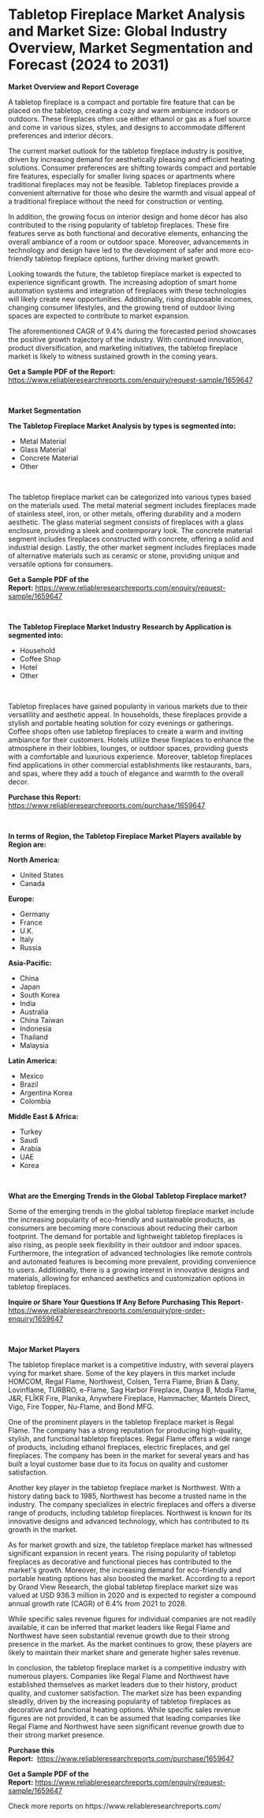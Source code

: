 <p><h1>Tabletop Fireplace Market Analysis and Market Size: Global Industry Overview, Market Segmentation and Forecast (2024 to 2031)</h1></p><p><strong>Market Overview and Report Coverage</strong></p>
<p><p>A tabletop fireplace is a compact and portable fire feature that can be placed on the tabletop, creating a cozy and warm ambiance indoors or outdoors. These fireplaces often use either ethanol or gas as a fuel source and come in various sizes, styles, and designs to accommodate different preferences and interior décors.</p><p>The current market outlook for the tabletop fireplace industry is positive, driven by increasing demand for aesthetically pleasing and efficient heating solutions. Consumer preferences are shifting towards compact and portable fire features, especially for smaller living spaces or apartments where traditional fireplaces may not be feasible. Tabletop fireplaces provide a convenient alternative for those who desire the warmth and visual appeal of a traditional fireplace without the need for construction or venting.</p><p>In addition, the growing focus on interior design and home décor has also contributed to the rising popularity of tabletop fireplaces. These fire features serve as both functional and decorative elements, enhancing the overall ambiance of a room or outdoor space. Moreover, advancements in technology and design have led to the development of safer and more eco-friendly tabletop fireplace options, further driving market growth.</p><p>Looking towards the future, the tabletop fireplace market is expected to experience significant growth. The increasing adoption of smart home automation systems and integration of fireplaces with these technologies will likely create new opportunities. Additionally, rising disposable incomes, changing consumer lifestyles, and the growing trend of outdoor living spaces are expected to contribute to market expansion.</p><p>The aforementioned CAGR of 9.4% during the forecasted period showcases the positive growth trajectory of the industry. With continued innovation, product diversification, and marketing initiatives, the tabletop fireplace market is likely to witness sustained growth in the coming years.</p></p>
<p><strong>Get a Sample PDF of the Report:</strong> <a href="https://www.reliableresearchreports.com/enquiry/request-sample/1659647">https://www.reliableresearchreports.com/enquiry/request-sample/1659647</a></p>
<p>&nbsp;</p>
<p><strong>Market Segmentation</strong></p>
<p><strong>The Tabletop Fireplace Market Analysis by types is segmented into:</strong></p>
<p><ul><li>Metal Material</li><li>Glass Material</li><li>Concrete Material</li><li>Other</li></ul></p>
<p>&nbsp;</p>
<p><p>The tabletop fireplace market can be categorized into various types based on the materials used. The metal material segment includes fireplaces made of stainless steel, iron, or other metals, offering durability and a modern aesthetic. The glass material segment consists of fireplaces with a glass enclosure, providing a sleek and contemporary look. The concrete material segment includes fireplaces constructed with concrete, offering a solid and industrial design. Lastly, the other market segment includes fireplaces made of alternative materials such as ceramic or stone, providing unique and versatile options for consumers.</p></p>
<p><strong>Get a Sample PDF of the Report:</strong>&nbsp;<a href="https://www.reliableresearchreports.com/enquiry/request-sample/1659647">https://www.reliableresearchreports.com/enquiry/request-sample/1659647</a></p>
<p>&nbsp;</p>
<p><strong>The Tabletop Fireplace Market Industry Research by Application is segmented into:</strong></p>
<p><ul><li>Household</li><li>Coffee Shop</li><li>Hotel</li><li>Other</li></ul></p>
<p>&nbsp;</p>
<p><p>Tabletop fireplaces have gained popularity in various markets due to their versatility and aesthetic appeal. In households, these fireplaces provide a stylish and portable heating solution for cozy evenings or gatherings. Coffee shops often use tabletop fireplaces to create a warm and inviting ambiance for their customers. Hotels utilize these fireplaces to enhance the atmosphere in their lobbies, lounges, or outdoor spaces, providing guests with a comfortable and luxurious experience. Moreover, tabletop fireplaces find applications in other commercial establishments like restaurants, bars, and spas, where they add a touch of elegance and warmth to the overall decor.</p></p>
<p><strong>Purchase this Report:</strong>&nbsp; <a href="https://www.reliableresearchreports.com/purchase/1659647">https://www.reliableresearchreports.com/purchase/1659647</a></p>
<p>&nbsp;</p>
<p><strong>In terms of Region, the Tabletop Fireplace Market Players available by Region are:</strong></p>
<p>
    <p> <strong> North America: </strong>
        <ul>
            <li>United States</li>
            <li>Canada</li>
        </ul>
        </p> 
    <p> <strong> Europe: </strong>
        <ul>
            <li>Germany</li>
            <li>France</li>
            <li>U.K.</li>
            <li>Italy</li>
            <li>Russia</li>
        </ul>
        </p> 
    <p> <strong> Asia-Pacific: </strong>
        <ul>
            <li>China</li>
            <li>Japan</li>
            <li>South Korea</li>
            <li>India</li>
            <li>Australia</li>
            <li>China Taiwan</li>
            <li>Indonesia</li>
            <li>Thailand</li>
            <li>Malaysia</li>
        </ul>
        </p> 
    <p> <strong> Latin America: </strong>
        <ul>
            <li>Mexico</li>
            <li>Brazil</li>
            <li>Argentina Korea</li>
            <li>Colombia</li>
        </ul>
        </p> 
    <p> <strong> Middle East & Africa: </strong>
        <ul>
            <li>Turkey</li>
            <li>Saudi</li>
            <li>Arabia</li>
            <li>UAE</li>
            <li>Korea</li>
        </ul>
    </p>
    </p>
<p>&nbsp;</p>
<p><strong>What are the Emerging Trends in the Global Tabletop Fireplace market?</strong></p>
<p><p>Some of the emerging trends in the global tabletop fireplace market include the increasing popularity of eco-friendly and sustainable products, as consumers are becoming more conscious about reducing their carbon footprint. The demand for portable and lightweight tabletop fireplaces is also rising, as people seek flexibility in their outdoor and indoor spaces. Furthermore, the integration of advanced technologies like remote controls and automated features is becoming more prevalent, providing convenience to users. Additionally, there is a growing interest in innovative designs and materials, allowing for enhanced aesthetics and customization options in tabletop fireplaces.</p></p>
<p><strong>Inquire or Share Your Questions If Any Before Purchasing This Report</strong>- <a href="https://www.reliableresearchreports.com/enquiry/pre-order-enquiry/1659647">https://www.reliableresearchreports.com/enquiry/pre-order-enquiry/1659647</a></p>
<p>&nbsp;</p>
<p><strong>Major Market Players</strong></p>
<p><p>The tabletop fireplace market is a competitive industry, with several players vying for market share. Some of the key players in this market include HOMCOM, Regal Flame, Northwest, Colsen, Terra Flame, Brian & Dany, Lovinflame, TURBRO, e-Flame, Sag Harbor Fireplace, Danya B, Moda Flame, J&R, FLÎKR Fire, Planika, Anywhere Fireplace, Hammacher, Mantels Direct, Vigo, Fire Topper, Nu-Flame, and Bond MFG.</p><p>One of the prominent players in the tabletop fireplace market is Regal Flame. The company has a strong reputation for producing high-quality, stylish, and functional tabletop fireplaces. Regal Flame offers a wide range of products, including ethanol fireplaces, electric fireplaces, and gel fireplaces. The company has been in the market for several years and has built a loyal customer base due to its focus on quality and customer satisfaction.</p><p>Another key player in the tabletop fireplace market is Northwest. With a history dating back to 1985, Northwest has become a trusted name in the industry. The company specializes in electric fireplaces and offers a diverse range of products, including tabletop fireplaces. Northwest is known for its innovative designs and advanced technology, which has contributed to its growth in the market.</p><p>As for market growth and size, the tabletop fireplace market has witnessed significant expansion in recent years. The rising popularity of tabletop fireplaces as decorative and functional pieces has contributed to the market's growth. Moreover, the increasing demand for eco-friendly and portable heating options has also boosted the market. According to a report by Grand View Research, the global tabletop fireplace market size was valued at USD 936.3 million in 2020 and is expected to register a compound annual growth rate (CAGR) of 6.4% from 2021 to 2028.</p><p>While specific sales revenue figures for individual companies are not readily available, it can be inferred that market leaders like Regal Flame and Northwest have seen substantial revenue growth due to their strong presence in the market. As the market continues to grow, these players are likely to maintain their market share and generate higher sales revenue.</p><p>In conclusion, the tabletop fireplace market is a competitive industry with numerous players. Companies like Regal Flame and Northwest have established themselves as market leaders due to their history, product quality, and customer satisfaction. The market size has been expanding steadily, driven by the increasing popularity of tabletop fireplaces as decorative and functional heating options. While specific sales revenue figures are not provided, it can be assumed that leading companies like Regal Flame and Northwest have seen significant revenue growth due to their strong market presence.</p></p>
<p><strong>Purchase this Report:</strong>&nbsp;&nbsp;<a href="https://www.reliableresearchreports.com/purchase/1659647">https://www.reliableresearchreports.com/purchase/1659647</a></p>
<p></p>
<p><strong>Get a Sample PDF of the Report:</strong>&nbsp;<a href="https://www.reliableresearchreports.com/enquiry/request-sample/1659647">https://www.reliableresearchreports.com/enquiry/request-sample/1659647</a></p>
<p>Check more reports on https://www.reliableresearchreports.com/</p>